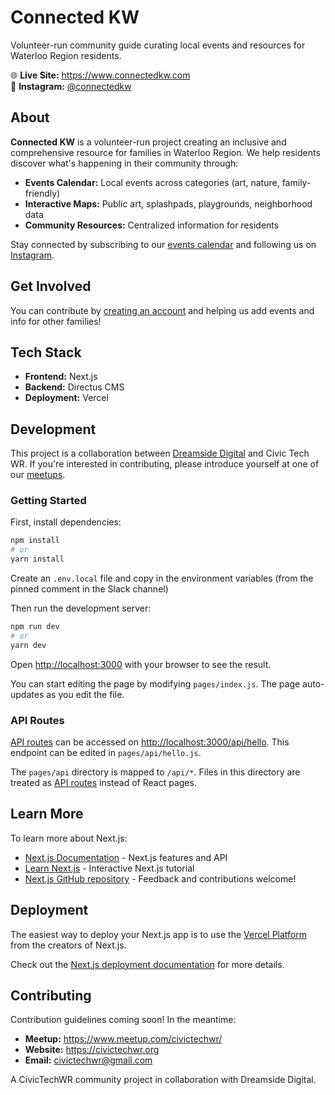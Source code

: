 # Connected KW

Volunteer-run community guide curating local events and resources for Waterloo Region residents.

🌐 **Live Site:** https://www.connectedkw.com  
📸 **Instagram:** [@connectedkw](https://instagram.com/connectedkw)

## About

**Connected KW** is a volunteer-run project creating an inclusive and comprehensive resource for families in Waterloo Region. We help residents discover what's happening in their community through:

- **Events Calendar:** Local events across categories (art, nature, family-friendly)
- **Interactive Maps:** Public art, splashpads, playgrounds, neighborhood data
- **Community Resources:** Centralized information for residents

Stay connected by subscribing to our [events calendar](https://www.connectedkw.com/events) and following us on [Instagram](https://instagram.com/connectedkw).

## Get Involved

You can contribute by [creating an account](https://cms.connectedkw.com/admin/register) and helping us add events and info for other families!

## Tech Stack

- **Frontend:** Next.js
- **Backend:** Directus CMS
- **Deployment:** Vercel

## Development

This project is a collaboration between [Dreamside Digital](https://www.dreamsidedigital.com/) and Civic Tech WR. If you're interested in contributing, please introduce yourself at one of our [meetups](https://www.meetup.com/civictechwr/).

### Getting Started

First, install dependencies:

```bash
npm install
# or
yarn install
```

Create an `.env.local` file and copy in the environment variables (from the pinned comment in the Slack channel) 

Then run the development server:

```bash
npm run dev
# or
yarn dev
```

Open [http://localhost:3000](http://localhost:3000) with your browser to see the result.

You can start editing the page by modifying `pages/index.js`. The page auto-updates as you edit the file.

### API Routes

[API routes](https://nextjs.org/docs/api-routes/introduction) can be accessed on [http://localhost:3000/api/hello](http://localhost:3000/api/hello). This endpoint can be edited in `pages/api/hello.js`.

The `pages/api` directory is mapped to `/api/*`. Files in this directory are treated as [API routes](https://nextjs.org/docs/api-routes/introduction) instead of React pages.

## Learn More

To learn more about Next.js:

- [Next.js Documentation](https://nextjs.org/docs) - Next.js features and API
- [Learn Next.js](https://nextjs.org/learn) - Interactive Next.js tutorial
- [Next.js GitHub repository](https://github.com/vercel/next.js/) - Feedback and contributions welcome!

## Deployment

The easiest way to deploy your Next.js app is to use the [Vercel Platform](https://vercel.com/new?utm_medium=default-template&filter=next.js&utm_source=create-next-app&utm_campaign=create-next-app-readme) from the creators of Next.js.

Check out the [Next.js deployment documentation](https://nextjs.org/docs/deployment) for more details.

## Contributing

Contribution guidelines coming soon! In the meantime:

- **Meetup:** https://www.meetup.com/civictechwr/
- **Website:** https://civictechwr.org
- **Email:** civictechwr@gmail.com

A CivicTechWR community project in collaboration with Dreamside Digital.
